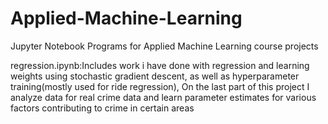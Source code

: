 # Applied-Machine-Learning

Jupyter Notebook Programs for Applied Machine Learning course projects

regression.ipynb:Includes work i have done with regression and learning weights using stochastic gradient descent, as well as hyperparameter training(mostly used for ride regression), On the last part of this project I analyze data for real crime data and learn parameter estimates for various factors contributing to crime in certain areas
